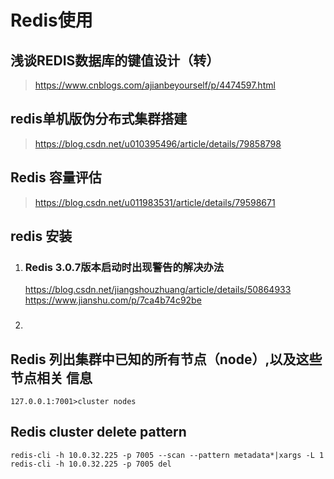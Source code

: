 # Redis使用

## 浅谈REDIS数据库的键值设计（转）
><https://www.cnblogs.com/ajianbeyourself/p/4474597.html>

## redis单机版伪分布式集群搭建
><https://blog.csdn.net/u010395496/article/details/79858798>

## Redis 容量评估
><https://blog.csdn.net/u011983531/article/details/79598671>

## redis 安装
1. ### Redis 3.0.7版本启动时出现警告的解决办法  
   <https://blog.csdn.net/jiangshouzhuang/article/details/50864933>  
   <https://www.jianshu.com/p/7ca4b74c92be>
2. ### 

## Redis 列出集群中已知的所有节点（node）,以及这些节点相关 信息
```text
127.0.0.1:7001>cluster nodes
```

## Redis cluster delete pattern
```text
redis-cli -h 10.0.32.225 -p 7005 --scan --pattern metadata*|xargs -L 1 redis-cli -h 10.0.32.225 -p 7005 del
```